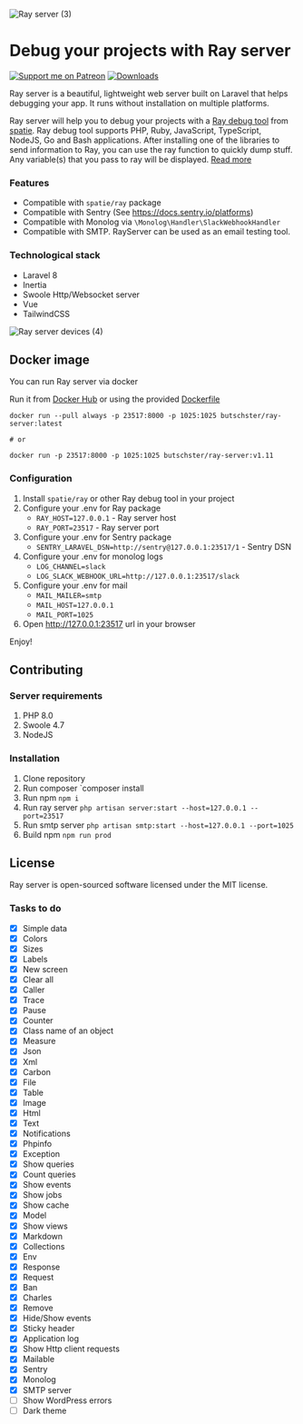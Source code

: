 ![Ray server (3)](https://user-images.githubusercontent.com/773481/130154416-cc7d84e7-086e-4f35-b136-9a9f5ee55974.png)


# Debug your projects with Ray server

[![Support me on Patreon](https://img.shields.io/endpoint.svg?url=https%3A%2F%2Fshieldsio-patreon.vercel.app%2Fapi%3Fusername%3Dbutschster%26type%3Dpatrons&style=flat)](https://patreon.com/butschster)
[![Downloads](https://img.shields.io/docker/pulls/butschster/ray-server.svg)](https://hub.docker.com/repository/docker/butschster/ray-server)

Ray server is a beautiful, lightweight web server built on Laravel that helps debugging your app. It runs without
installation on multiple platforms.

Ray server will help you to debug your projects with a [Ray debug tool](https://github.com/spatie/ray)
from [spatie](https://spatie.be/). Ray debug tool supports PHP, Ruby, JavaScript, TypeScript, NodeJS, Go and Bash
applications. After installing one of the libraries to send information to Ray, you can use the ray function to quickly
dump stuff. Any variable(s) that you pass to ray will be displayed. [Read more](https://spatie.be/docs/ray/v1/introduction)

### Features

- Compatible with `spatie/ray` package
- Compatible with Sentry (See https://docs.sentry.io/platforms)
- Compatible with Monolog via `\Monolog\Handler\SlackWebhookHandler`
- Compatible with SMTP. RayServer can be used as an email testing tool.

### Technological stack

- Laravel 8
- Inertia
- Swoole Http/Websocket server
- Vue
- TailwindCSS

![Ray server devices (4)](https://user-images.githubusercontent.com/773481/130154428-ad856cff-6d2e-423c-afa8-43ce579ef490.png)


## Docker image

You can run Ray server via docker

Run it from [Docker Hub](https://hub.docker.com/repository/docker/butschster/ray-server) or using the
provided [Dockerfile](https://github.com/butschster/ray-server/blob/master/Dockerfile)

```
docker run --pull always -p 23517:8000 -p 1025:1025 butschster/ray-server:latest

# or 

docker run -p 23517:8000 -p 1025:1025 butschster/ray-server:v1.11
```

### Configuration

1. Install `spatie/ray` or other Ray debug tool in your project
2. Configure your .env for Ray package
    - `RAY_HOST=127.0.0.1` - Ray server host
    - `RAY_PORT=23517` - Ray server port
4. Configure your .env for Sentry package
    - `SENTRY_LARAVEL_DSN=http://sentry@127.0.0.1:23517/1` - Sentry DSN
5. Configure your .env for monolog logs
    - `LOG_CHANNEL=slack`
    - `LOG_SLACK_WEBHOOK_URL=http://127.0.0.1:23517/slack`
5. Configure your .env for mail
    - `MAIL_MAILER=smtp`
    - `MAIL_HOST=127.0.0.1`
    - `MAIL_PORT=1025`
6. Open http://127.0.0.1:23517 url in your browser

Enjoy!

## Contributing

### Server requirements

1. PHP 8.0
2. Swoole 4.7
3. NodeJS

### Installation

1. Clone repository
2. Run composer `composer install
3. Run npm `npm i`
4. Run ray server `php artisan server:start --host=127.0.0.1 --port=23517`
4. Run smtp server `php artisan smtp:start --host=127.0.0.1 --port=1025`
5. Build npm `npm run prod`

## License

Ray server is open-sourced software licensed under the MIT license.

### Tasks to do

- [x] Simple data
- [x] Colors
- [x] Sizes
- [x] Labels
- [x] New screen
- [x] Clear all
- [x] Caller
- [x] Trace
- [x] Pause
- [x] Counter
- [x] Class name of an object
- [x] Measure
- [x] Json
- [x] Xml
- [x] Carbon
- [x] File
- [x] Table
- [x] Image
- [x] Html
- [x] Text
- [x] Notifications
- [x] Phpinfo
- [x] Exception
- [x] Show queries
- [x] Count queries
- [x] Show events
- [x] Show jobs
- [x] Show cache
- [x] Model
- [x] Show views
- [x] Markdown
- [x] Collections
- [x] Env
- [x] Response
- [x] Request
- [x] Ban
- [x] Charles
- [x] Remove
- [x] Hide/Show events
- [x] Sticky header
- [x] Application log
- [x] Show Http client requests
- [x] Mailable
- [x] Sentry
- [x] Monolog
- [x] SMTP server
- [ ] Show WordPress errors
- [ ] Dark theme
